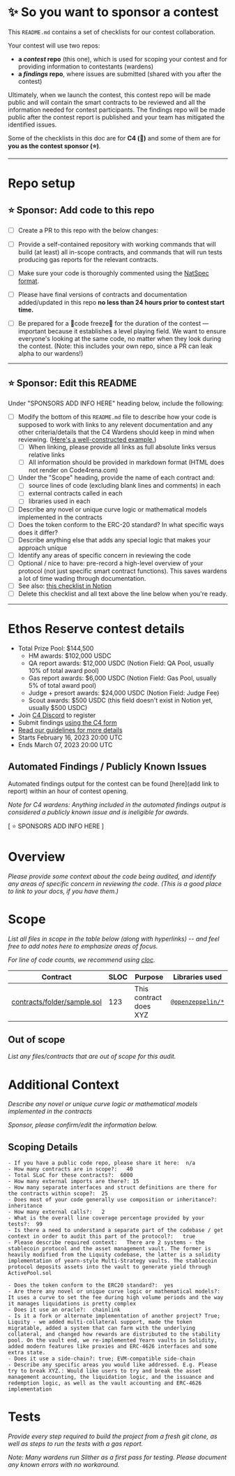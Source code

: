 # ✨ So you want to sponsor a contest

This `README.md` contains a set of checklists for our contest collaboration.

Your contest will use two repos: 
- **a _contest_ repo** (this one), which is used for scoping your contest and for providing information to contestants (wardens)
- **a _findings_ repo**, where issues are submitted (shared with you after the contest) 

Ultimately, when we launch the contest, this contest repo will be made public and will contain the smart contracts to be reviewed and all the information needed for contest participants. The findings repo will be made public after the contest report is published and your team has mitigated the identified issues.

Some of the checklists in this doc are for **C4 (🐺)** and some of them are for **you as the contest sponsor (⭐️)**.

---

# Repo setup

## ⭐️ Sponsor: Add code to this repo

- [ ] Create a PR to this repo with the below changes:
- [ ] Provide a self-contained repository with working commands that will build (at least) all in-scope contracts, and commands that will run tests producing gas reports for the relevant contracts.
- [ ] Make sure your code is thoroughly commented using the [NatSpec format](https://docs.soliditylang.org/en/v0.5.10/natspec-format.html#natspec-format).
- [ ] Please have final versions of contracts and documentation added/updated in this repo **no less than 24 hours prior to contest start time.**
- [ ] Be prepared for a 🚨code freeze🚨 for the duration of the contest — important because it establishes a level playing field. We want to ensure everyone's looking at the same code, no matter when they look during the contest. (Note: this includes your own repo, since a PR can leak alpha to our wardens!)


---

## ⭐️ Sponsor: Edit this README

Under "SPONSORS ADD INFO HERE" heading below, include the following:

- [ ] Modify the bottom of this `README.md` file to describe how your code is supposed to work with links to any relevent documentation and any other criteria/details that the C4 Wardens should keep in mind when reviewing. ([Here's a well-constructed example.](https://github.com/code-423n4/2022-08-foundation#readme))
  - [ ] When linking, please provide all links as full absolute links versus relative links
  - [ ] All information should be provided in markdown format (HTML does not render on Code4rena.com)
- [ ] Under the "Scope" heading, provide the name of each contract and:
  - [ ] source lines of code (excluding blank lines and comments) in each
  - [ ] external contracts called in each
  - [ ] libraries used in each
- [ ] Describe any novel or unique curve logic or mathematical models implemented in the contracts
- [ ] Does the token conform to the ERC-20 standard? In what specific ways does it differ?
- [ ] Describe anything else that adds any special logic that makes your approach unique
- [ ] Identify any areas of specific concern in reviewing the code
- [ ] Optional / nice to have: pre-record a high-level overview of your protocol (not just specific smart contract functions). This saves wardens a lot of time wading through documentation.
- [ ] See also: [this checklist in Notion](https://code4rena.notion.site/Key-info-for-Code4rena-sponsors-f60764c4c4574bbf8e7a6dbd72cc49b4#0cafa01e6201462e9f78677a39e09746)
- [ ] Delete this checklist and all text above the line below when you're ready.

---

# Ethos Reserve contest details
- Total Prize Pool: $144,500
  - HM awards: $102,000 USDC 
  - QA report awards: $12,000 USDC (Notion Field: QA Pool, usually 10% of total award pool)
  - Gas report awards: $6,000 USDC (Notion Field: Gas Pool, usually 5% of total award pool)
  - Judge + presort awards: $24,000 USDC (Notion Field: Judge Fee)
  - Scout awards: $500 USDC (this field doesn't exist in Notion yet, usually $500 USDC)
- Join [C4 Discord](https://discord.gg/code4rena) to register
- Submit findings [using the C4 form](https://code4rena.com/contests/2023-02-ethos-reserve-contest/submit)
- [Read our guidelines for more details](https://docs.code4rena.com/roles/wardens)
- Starts February 16, 2023 20:00 UTC
- Ends March 07, 2023 20:00 UTC

## Automated Findings / Publicly Known Issues

Automated findings output for the contest can be found [here](add link to report) within an hour of contest opening.

*Note for C4 wardens: Anything included in the automated findings output is considered a publicly known issue and is ineligible for awards.*

[ ⭐️ SPONSORS ADD INFO HERE ]

# Overview

*Please provide some context about the code being audited, and identify any areas of specific concern in reviewing the code. (This is a good place to link to your docs, if you have them.)*

# Scope

*List all files in scope in the table below (along with hyperlinks) -- and feel free to add notes here to emphasize areas of focus.*

*For line of code counts, we recommend using [cloc](https://github.com/AlDanial/cloc).* 

| Contract | SLOC | Purpose | Libraries used |  
| ----------- | ----------- | ----------- | ----------- |
| [contracts/folder/sample.sol](contracts/folder/sample.sol) | 123 | This contract does XYZ | [`@openzeppelin/*`](https://openzeppelin.com/contracts/) |

## Out of scope

*List any files/contracts that are out of scope for this audit.*

# Additional Context

*Describe any novel or unique curve logic or mathematical models implemented in the contracts*

*Sponsor, please confirm/edit the information below.*

## Scoping Details 
```
- If you have a public code repo, please share it here:  n/a
- How many contracts are in scope?:   40
- Total SLoC for these contracts?:  6000
- How many external imports are there?: 15 
- How many separate interfaces and struct definitions are there for the contracts within scope?:  25
- Does most of your code generally use composition or inheritance?:   inheritance
- How many external calls?:   2
- What is the overall line coverage percentage provided by your tests?:  99
- Is there a need to understand a separate part of the codebase / get context in order to audit this part of the protocol?:   true
- Please describe required context:   There are 2 systems - the stablecoin protocol and the asset management vault. The former is heavily modified from the Liquity codebase, the latter is a solidity implementation of yearn-style Multi-Strategy vaults. The stablecoin protocol deposits assets into the vault to generate yield through ActivePool.sol

- Does the token conform to the ERC20 standard?:  yes
- Are there any novel or unique curve logic or mathematical models?: It uses a curve to set the fee during high volume periods and the way it manages liquidations is pretty complex
- Does it use an oracle?:  chainlink
- Is it a fork or alternate implementation of another project? True; Liquity - we added multi-collateral support, made the token migratable, added a system that can farm with the underlying collateral, and changed how rewards are distributed to the stability pool. On the vault end, we re-implemented Yearn vaults in Solidity, added modern features like proxies and ERC-4626 interfaces and some extra state. 
- Does it use a side-chain?: true; EVM-compatible side-chain
- Describe any specific areas you would like addressed. E.g. Please try to break XYZ.: Would like users to try and break the asset management accounting, the liquidation logic, and the issuance and redemption logic, as well as the vault accounting and ERC-4626 implementation
```

# Tests

*Provide every step required to build the project from a fresh git clone, as well as steps to run the tests with a gas report.* 

*Note: Many wardens run Slither as a first pass for testing.  Please document any known errors with no workaround.* 
